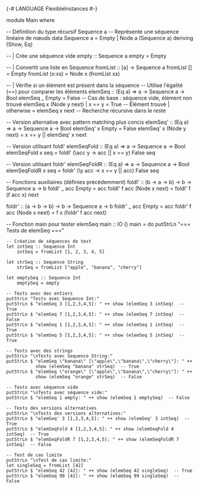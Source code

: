 {-# LANGUAGE FlexibleInstances #-}

module Main where

-- Définition du type récursif Sequence a
-- Représente une séquence linéaire de nœuds
data Sequence a = Empty | Node a (Sequence a) deriving (Show, Eq)

-- | Crée une séquence vide
empty :: Sequence a
empty = Empty

-- | Convertit une liste en Sequence
fromList :: [a] -> Sequence a
fromList [] = Empty
fromList (x:xs) = Node x (fromList xs)

-- | Vérifie si un élément est présent dans la séquence
-- Utilise l'égalité (==) pour comparer les éléments
elemSeq :: (Eq a) => a -> Sequence a -> Bool
elemSeq _ Empty = False  -- Cas de base : séquence vide, élément non trouvé
elemSeq x (Node y next)
    | x == y    = True   -- Élément trouvé
    | otherwise = elemSeq x next  -- Recherche récursive dans le reste

-- Version alternative avec pattern matching plus concis
elemSeq' :: (Eq a) => a -> Sequence a -> Bool
elemSeq' x Empty = False
elemSeq' x (Node y next) = x == y || elemSeq' x next

-- Version utilisant foldl'
elemSeqFold :: (Eq a) => a -> Sequence a -> Bool
elemSeqFold x seq = foldl' (\acc y -> acc || x == y) False seq

-- Version utilisant foldr'
elemSeqFoldR :: (Eq a) => a -> Sequence a -> Bool
elemSeqFoldR x seq = foldr' (\y acc -> x == y || acc) False seq

-- Fonctions auxiliaires (définies précédemment)
foldl' :: (b -> a -> b) -> b -> Sequence a -> b
foldl' _ acc Empty = acc
foldl' f acc (Node x next) = foldl' f (f acc x) next

foldr' :: (a -> b -> b) -> b -> Sequence a -> b
foldr' _ acc Empty = acc
foldr' f acc (Node x next) = f x (foldr' f acc next)

-- Fonction main pour tester elemSeq
main :: IO ()
main = do
    putStrLn "=== Tests de elemSeq ==="
    
    -- Création de séquences de test
    let intSeq :: Sequence Int
        intSeq = fromList [1, 2, 3, 4, 5]
        
    let strSeq :: Sequence String
        strSeq = fromList ["apple", "banana", "cherry"]
        
    let emptySeq :: Sequence Int
        emptySeq = empty
    
    -- Tests avec des entiers
    putStrLn "Tests avec Sequence Int:"
    putStrLn $ "elemSeq 3 [1,2,3,4,5]: " ++ show (elemSeq 3 intSeq)  -- True
    putStrLn $ "elemSeq 7 [1,2,3,4,5]: " ++ show (elemSeq 7 intSeq)  -- False
    putStrLn $ "elemSeq 1 [1,2,3,4,5]: " ++ show (elemSeq 1 intSeq)  -- True
    putStrLn $ "elemSeq 5 [1,2,3,4,5]: " ++ show (elemSeq 5 intSeq)  -- True
    
    -- Tests avec des strings
    putStrLn "\nTests avec Sequence String:"
    putStrLn $ "elemSeq \"banana\" [\"apple\",\"banana\",\"cherry\"]: " ++ 
               show (elemSeq "banana" strSeq)  -- True
    putStrLn $ "elemSeq \"orange\" [\"apple\",\"banana\",\"cherry\"]: " ++ 
               show (elemSeq "orange" strSeq)  -- False
    
    -- Tests avec séquence vide
    putStrLn "\nTests avec séquence vide:"
    putStrLn $ "elemSeq 1 empty: " ++ show (elemSeq 1 emptySeq)  -- False
    
    -- Tests des versions alternatives
    putStrLn "\nTests des versions alternatives:"
    putStrLn $ "elemSeq' 3 [1,2,3,4,5]: " ++ show (elemSeq' 3 intSeq)  -- True
    putStrLn $ "elemSeqFold 4 [1,2,3,4,5]: " ++ show (elemSeqFold 4 intSeq)  -- True
    putStrLn $ "elemSeqFoldR 7 [1,2,3,4,5]: " ++ show (elemSeqFoldR 7 intSeq)  -- False
    
    -- Test de cas limite
    putStrLn "\nTest de cas limite:"
    let singleSeq = fromList [42]
    putStrLn $ "elemSeq 42 [42]: " ++ show (elemSeq 42 singleSeq)  -- True
    putStrLn $ "elemSeq 99 [42]: " ++ show (elemSeq 99 singleSeq)  -- False